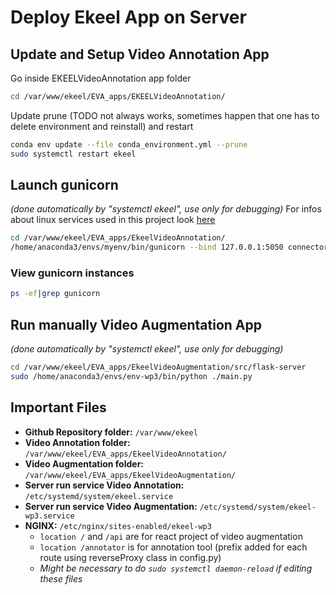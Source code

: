 # Deploy Ekeel App on Server

## Update and Setup Video Annotation App
Go inside EKEELVideoAnnotation app folder
```bash
cd /var/www/ekeel/EVA_apps/EKEELVideoAnnotation/
```

Update prune (TODO not always works, sometimes happen that one has to delete environment and reinstall) and restart
```bash
conda env update --file conda_environment.yml --prune
sudo systemctl restart ekeel
```

## Launch gunicorn
*(done automatically by "systemctl ekeel", use only for debugging)*
For infos about linux services used in this project look [here](../../prerequisites/linux-services.md)
```bash
cd /var/www/ekeel/EVA_apps/EkeelVideoAnnotation/
/home/anaconda3/envs/myenv/bin/gunicorn --bind 127.0.0.1:5050 connector:app --timeout 180 --limit-request-line 0
```

### View gunicorn instances
```bash
ps -ef|grep gunicorn
```

## Run manually Video Augmentation App
*(done automatically by "systemctl ekeel", use only for debugging)*
```bash
cd /var/www/ekeel/EVA_apps/EkeelVideoAugmentation/src/flask-server
sudo /home/anaconda3/envs/env-wp3/bin/python ./main.py
```

## Important Files
- **Github Repository folder:** `/var/www/ekeel`
- **Video Annotation folder:** `/var/www/ekeel/EVA_apps/EkeelVideoAnnotation/`
- **Video Augmentation folder:** `/var/www/ekeel/EVA_apps/EkeelVideoAugmentation/`
- **Server run service Video Annotation:** `/etc/systemd/system/ekeel.service`
- **Server run service Video Augmentation:** `/etc/systemd/system/ekeel-wp3.service`
- **NGINX:** `/etc/nginx/sites-enabled/ekeel-wp3`
  - `location /` and `/api` are for react project of video augmentation
  - `location /annotator` is for annotation tool (prefix added for each route using reverseProxy class in config.py)
  - *Might be necessary to do `sudo systemctl daemon-reload` if editing these files*